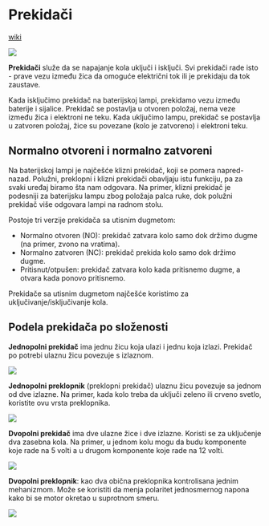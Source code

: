 # Prekidači

[wiki](https://sh.wikipedia.org/wiki/Prekida%C4%8D)

![](https://upload.wikimedia.org/wikipedia/commons/thumb/3/3a/Switches-electrical.agr.jpg/400px-Switches-electrical.agr.jpg)

**Prekidači** služe da se napajanje kola uključi i isključi. Svi prekidači rade isto - prave vezu između žica da omoguće električni tok ili je prekidaju da tok zaustave.

Kada isključimo prekidač na baterijskoj lampi, prekidamo vezu između baterije i sijalice. Prekidač se postavlja u otvoren položaj, nema veze između žica i elektroni ne teku. Kada uključimo lampu, prekidač se postavlja u zatvoren položaj, žice su povezane (kolo je zatvoreno) i elektroni teku.

## Normalno otvoreni i normalno zatvoreni

Na baterijskoj lampi je najčešće klizni prekidač, koji se pomera napred-nazad. Polužni, preklopni i klizni prekidači obavljaju istu funkciju, pa za svaki uređaj biramo šta nam odgovara. Na primer, klizni prekidač je podesniji za baterijsku lampu zbog položaja palca ruke, dok polužni prekidač više odgovara lampi na radnom stolu.

Postoje tri verzije prekidača sa utisnim dugmetom:
* Normalno otvoren (NO): prekidač zatvara kolo samo dok držimo dugme (na primer, zvono na vratima).
* Normalno zatvoren (NC): prekidač prekida kolo samo dok držimo dugme.
* Pritisnut/otpušen: prekidač zatvara kolo kada pritisnemo dugme, a otvara kada ponovo pritisnemo.

Prekidače sa utisnim dugmetom najčešće koristimo za uključivanje/isključivanje kola.

## Podela prekidača po složenosti

**Jednopolni prekidač** ima jednu žicu koja ulazi i jednu koja izlazi. Prekidač po potrebi ulaznu žicu povezuje s izlaznom. 

![](https://upload.wikimedia.org/wikipedia/commons/thumb/4/46/SPST-Switch.svg/200px-SPST-Switch.svg.png)

**Jednopolni preklopnik** (preklopni prekidač) ulaznu žicu povezuje sa jednom od dve izlazne. Na primer, kada kolo treba da uključi zeleno ili crveno svetlo, koristite ovu vrsta preklopnika.

![](https://upload.wikimedia.org/wikipedia/commons/thumb/b/b6/SPDT-Switch.svg/200px-SPDT-Switch.svg.png)

**Dvopolni prekidač** ima dve ulazne žice i dve izlazne. Koristi se za uključenje dva zasebna kola. Na primer, u jednom kolu mogu da budu komponente koje rade na 5 volti a u drugom komponente koje rade na 12 volti.

![](https://upload.wikimedia.org/wikipedia/commons/thumb/8/8a/DPST-symbol.svg/200px-DPST-symbol.svg.png)

**Dvopolni preklopnik**: kao dva obična preklopnika kontrolisana jednim mehanizmom. Može se koristiti da menja polaritet jednosmernog napona kako bi se motor okretao u suprotnom smeru.

![](https://upload.wikimedia.org/wikipedia/commons/thumb/e/ec/DPDT-symbol.svg/200px-DPDT-symbol.svg.png)
